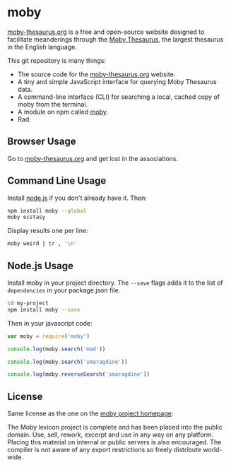 # moby

[moby-thesaurus.org](http://moby-thesaurus.org) is a free and
open-source website designed to facilitate meanderings through the [Moby
Thesaurus](http://en.wikipedia.org/wiki/Moby_Project#Thesaurus), the largest
thesaurus in the English language.

This git repository is many things:

- The source code for the [moby-thesaurus.org](http://moby-thesaurus.org/) website.
- A tiny and simple JavaScript interface for querying Moby Thesaurus data.
- A command-line interface (CLI) for searching a local, cached copy of moby from the terminal.
- A module on npm called [moby](https://www.npmjs.org/package/moby).
- Rad.

## Browser Usage

Go to [moby-thesaurus.org](http://moby-thesaurus.org/) and get lost in the associations.

## Command Line Usage

Install [node.js](http://nodejs.org/) if you don't already have it. Then:

```sh
npm install moby --global
moby ecstasy
```

Display results one per line:

```sh
moby weird | tr , '\n'
```

## Node.js Usage

Install moby in your project directory. The `--save` flags adds it to the list of
`dependencies` in your package.json file.

```sh
cd my-project
npm install moby --save
```

Then in your javascript code:

```js
var moby = require('moby')

console.log(moby.search('mad'))

console.log(moby.search('smaragdine'))

console.log(moby.reverseSearch('smaragdine'))
```

## License

Same license as the one on the [moby project homepage](http://icon.shef.ac.uk/Moby/):

The Moby lexicon project is complete and has been placed into the public domain.
Use, sell, rework, excerpt and use in any way on any platform. Placing this
material on internal or public servers is also encouraged. The compiler is not
aware of any export restrictions so freely distribute world-wide.
